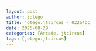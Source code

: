 ```yaml
---
layout: post
author: jotego
title: jotego.jtcircus - 022a4bc
date: 2025-08-29
categories: [Arcade, jtcircus]
tags: [jotego.jtcircus]
---
```


